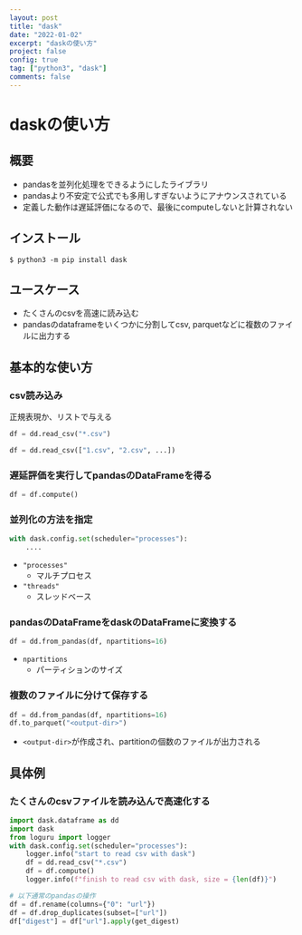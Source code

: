 ```yaml
---
layout: post
title: "dask"
date: "2022-01-02"
excerpt: "daskの使い方"
project: false
config: true
tag: ["python3", "dask"]
comments: false
---
```


# daskの使い方

## 概要
 - pandasを並列化処理をできるようにしたライブラリ
 - pandasより不安定で公式でも多用しすぎないようにアナウンスされている 
 - 定義した動作は遅延評価になるので、最後にcomputeしないと計算されない

## インストール

```console
$ python3 -m pip install dask
```

## ユースケース
 - たくさんのcsvを高速に読み込む
 - pandasのdataframeをいくつかに分割してcsv, parquetなどに複数のファイルに出力する

## 基本的な使い方

### csv読み込み

正規表現か、リストで与える
```python
df = dd.read_csv("*.csv")
```

```python
df = dd.read_csv(["1.csv", "2.csv", ...])
```

### 遅延評価を実行してpandasのDataFrameを得る

```python
df = df.compute()
```

### 並列化の方法を指定

```python
with dask.config.set(scheduler="processes"):
    ....
```
 - `"processes"` 
   - マルチプロセス 
 - `"threads"`
   - スレッドベース

### pandasのDataFrameをdaskのDataFrameに変換する

```python
df = dd.from_pandas(df, npartitions=16)
```
 - `npartitions`
   - パーティションのサイズ

### 複数のファイルに分けて保存する

```python
df = dd.from_pandas(df, npartitions=16)
df.to_parquet("<output-dir>")
```
 - `<output-dir>`が作成され、partitionの個数のファイルが出力される

## 具体例

### たくさんのcsvファイルを読み込んで高速化する


```python
import dask.dataframe as dd
import dask
from loguru import logger
with dask.config.set(scheduler="processes"):
    logger.info("start to read csv with dask")
    df = dd.read_csv("*.csv")
    df = df.compute()
    logger.info(f"finish to read csv with dask, size = {len(df)}")

# 以下通常のpandasの操作
df = df.rename(columns={"0": "url"})
df = df.drop_duplicates(subset=["url"])
df["digest"] = df["url"].apply(get_digest)
```
